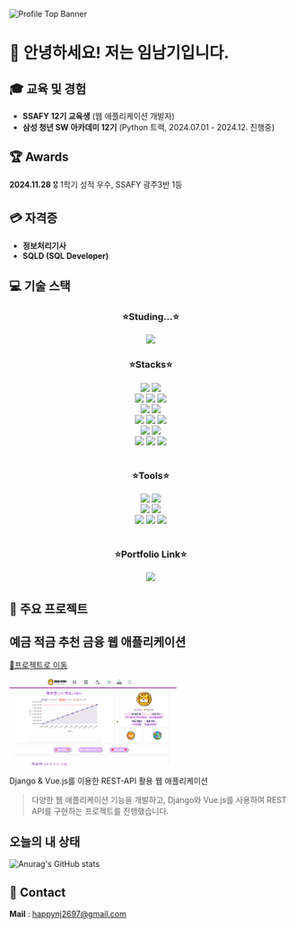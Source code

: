 
![Profile Top Banner](https://capsule-render.vercel.app/api?type=waving&color=23165E&height=240&section=header&text=Namgi%20Im&fontAlign=20&fontAlignY=35&fontSize=50&fontColor=ffffff&descAlign=14&descAlignY=50)


# 👋 안녕하세요! 저는 임남기입니다.

## 🎓 교육 및 경험
- **SSAFY 12기 교육생** (웹 애플리케이션 개발자)
- **삼성 청년 SW 아카데미 12기** (Python 트랙, 2024.07.01 - 2024.12. 진행중)

## 🏆 Awards 
**2024.11.28**  🎖️ 1학기 성적 우수, SSAFY 광주3반 1등

## 💳 자격증
- **정보처리기사** 
- **SQLD (SQL Developer)**


## 💻 기술 스택

<div align=center>
	<h3>⭐Studing...⭐</h3>
</div>
<div align=center>
  <img src="https://img.shields.io/badge/flutter-02569B?style=for-the-badge&logo=flutter&logoColor=white">
</div>

<div align=center>
	<h3>⭐Stacks⭐</h3>
</div>

<div align=center> 
  <img src="https://img.shields.io/badge/java-339933?style=for-the-badge&logo=java&logoColor=white"> 
  <img src="https://img.shields.io/badge/python-3776AB?style=for-the-badge&logo=python&logoColor=white"> 
  <br>
  <img src="https://img.shields.io/badge/html5-E34F26?style=for-the-badge&logo=html5&logoColor=white"> 
  <img src="https://img.shields.io/badge/css-1572B6?style=for-the-badge&logo=css3&logoColor=white"> 
  <img src="https://img.shields.io/badge/javascript-F7DF1E?style=for-the-badge&logo=javascript&logoColor=black"> 
  <br>
  <img src="https://img.shields.io/badge/mysql-4479A1?style=for-the-badge&logo=mysql&logoColor=white"> 
  <img src="https://img.shields.io/badge/sqlite-003B57?style=for-the-badge&logo=sqlite&logoColor=white"> 
  <br>
  
  <img src="https://img.shields.io/badge/react-61DAFB?style=for-the-badge&logo=react&logoColor=black"> 
  <img src="https://img.shields.io/badge/vue.js-4FC08D?style=for-the-badge&logo=vue.js&logoColor=white"> 
  <img src="https://img.shields.io/badge/node.js-339933?style=for-the-badge&logo=Node.js&logoColor=white">
  <br>
  
  <img src="https://img.shields.io/badge/spring-6DB33F?style=for-the-badge&logo=spring&logoColor=white"> 
  <img src="https://img.shields.io/badge/django-092E20?style=for-the-badge&logo=django&logoColor=white">
  <br>
  <img src="https://img.shields.io/badge/bootstrap-7952B3?style=for-the-badge&logo=bootstrap&logoColor=white">
  <img src="https://img.shields.io/badge/tailwindcss-61DAFB?style=for-the-badge&logo=tailwindcss&logoColor=white">
  <img src="https://img.shields.io/badge/recoil-181717?style=for-the-badge&logo=recoil&logoColor=white">
  <br>

</div>

<br>
<div align=center>
	<h3>⭐Tools⭐</h3>
</div>
<div align=center>
  <img src="https://img.shields.io/badge/Eclipse-2C2255?style=for-the-badge&logo=Eclipse&logoColor=white">
  <img src="https://img.shields.io/badge/VisualStudioCode-007ACC?style=for-the-badge&logo=VisualStudioCode&logoColor=white">
  <br>
  <img src="https://img.shields.io/badge/intellijidea-000000?style=for-the-badge&logo=intellijidea&logoColor=white">
  <img src="https://img.shields.io/badge/androidstudio-3DDC84?style=for-the-badge&logo=androidstudio&logoColor=white">
    <br>
  <img src="https://img.shields.io/badge/github-181717?style=for-the-badge&logo=github&logoColor=white">
  <img src="https://img.shields.io/badge/git-F05032?style=for-the-badge&logo=git&logoColor=white">
  <img src="https://img.shields.io/badge/Notion-F3F3F3.svg?style=for-the-badge&logo=notion&logoColor=black" />

</div>
<br>
<div align=center>
	<h3>⭐Portfolio Link⭐</h3>
</div>
<div align=center>
	<a href="https://rural-cloche-ff3.notion.site/Web-Backend-14f1651a8416801483b9dda4b1a7a101?pvs=4">
		<img src="https://img.shields.io/badge/Portfolio-FF3633?style=flat&logo=Micro.blog&logoColor=white" style="width:100px"/>
	</a>
</div>



## 📂 주요 프로젝트

## 예금 적금 추천 금융 웹 애플리케이션

<a href="https://github.com/namgi2386/-Financial-Web-project">
<p>🚀프로젝트로 이동</p>
	
</a>
<img src="https://raw.githubusercontent.com/namgi2386/-Financial-Web-project/master/readmeimage/media/01.gif" style="width:300px"/>

Django & Vue.js를 이용한 REST-API 활용 웹 애플리케이션  
> 다양한 웹 애플리케이션 기능을 개발하고, Django와 Vue.js를 사용하여 REST API를 구현하는 프로젝트를 진행했습니다.



## 오늘의 내 상태
![Anurag's GitHub stats](https://github-readme-stats.vercel.app/api?username=namgi2386&show_icons=true&theme=radical)


## 📧 Contact
**Mail** : happynj2697@gmail.com
